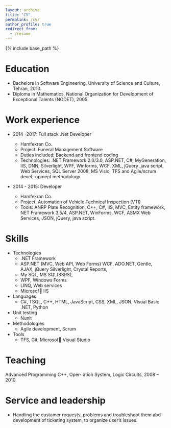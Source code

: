 ```yaml
---
layout: archive
title: "CV"
permalink: /cv/
author_profile: true
redirect_from:
  - /resume
---
```


{% include base_path %}

Education
======
* Bachelors in Software Engineering, University of Science and Culture, Tehran, 2010.
* Diploma in Mathematics, National Organization for Development of Exceptional Talents (NODET), 2005.

Work experience
======
* 2014 -2017: Full stack .Net Developer
  * Hamfekran Co.
  * Project: Funeral Management Software
  * Duties included: Backend and frontend coding
  * Technologies: .NET Framework 2.0/3.0, ASP.NET, C#, MyGeneration, IIS, DNN, Silverlight, WPF, Winforms, WCF, XML, jQuery ,java script,   Web Services, SQL Server 2008, MS Visio, TFS and Agile/scrum devel- opment methodology.

* 2014 - 2015: Developer
  * Hamfekran Co.
  * Project: Automation of Vehicle Technical Inspection (VTI)
  * Tools: ANRP Plate Recognition, C++, C#, IIS, MVC, Entity framework, NET Framework 3.5/4, ASP.NET, WinForms, WCF, ASMX Web Services, JSON, jQuery, java script.
  
Skills
======
* Technologies
  * .NET Framework
  * ASP.NET (MVC, Web API, Web Forms) WCF, ADO.NET, Gentle, AJAX, jQuery Silverlight, Crystal Reports,
  * My SQL, MS SQL(SSRS),
  * WPF, Windows Forms
  * LINQ, Web services
  * Microsof􏰁 IIS
* Languages 
  * C#, TSQL, C++, HTML, JavaScript, CSS, XML, JSON, Visual Basic .NET, Python
* Unit testing
  * Nunit
* Methodologies 
  * Agile development, Scrum
* Tools
  * TFS, Git, Microsof􏰁 Visual Studio

  
Teaching
======
  Advanced Programming C++, Oper- ation System, Logic Circuits, 2008 – 2010.
  
Service and leadership
======
* Handling the customer requests, problems and troubleshoot them abd development of ticketing system, to organize user’s issues.

